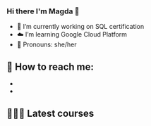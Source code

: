 ### Hi there I'm Magda 👋

- 🔭 I’m currently working on SQL certification 
- :cloud: I’m learning Google Cloud Platform
- :princess: Pronouns: she/her
## :love_letter: How to reach me: 
- [Email]: magdalenaclapa.contact@gmail.com
- [LinkedIn]: (https://www.linkedin.com/in/magdalenaclapa/)
## 👩🏼‍🎓 Latest courses




